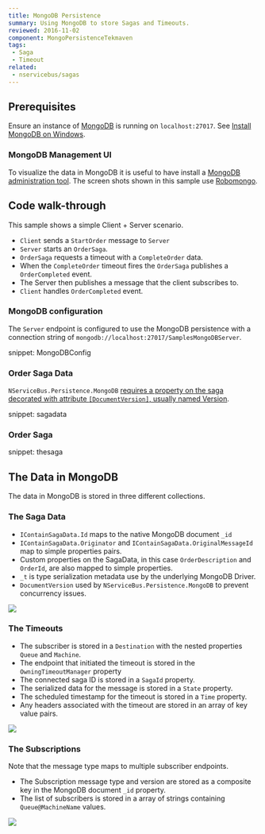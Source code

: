 ```yaml
---
title: MongoDB Persistence
summary: Using MongoDB to store Sagas and Timeouts.
reviewed: 2016-11-02
component: MongoPersistenceTekmaven
tags:
 - Saga
 - Timeout
related:
 - nservicebus/sagas
---
```



## Prerequisites

Ensure an instance of [MongoDB](https://www.mongodb.com/) is running on `localhost:27017`. See [Install MongoDB on Windows](https://docs.mongodb.com/manual/tutorial/install-mongodb-on-windows/).


### MongoDB Management UI

To visualize the data in MongoDB it is useful to have install a [MongoDB administration tool](https://docs.mongodb.com/ecosystem/tools/administration-interfaces/). The screen shots shown in this sample use [Robomongo](https://robomongo.org/).


## Code walk-through

This sample shows a simple Client + Server scenario.

 * `Client` sends a `StartOrder` message to `Server`
 * `Server` starts an `OrderSaga`.
 * `OrderSaga` requests a timeout with a `CompleteOrder` data.
 * When the `CompleteOrder` timeout fires the `OrderSaga` publishes a `OrderCompleted` event.
 * The Server then publishes a message that the client subscribes to.
 * `Client` handles `OrderCompleted` event.


### MongoDB configuration

The `Server` endpoint is configured to use the MongoDB persistence with a connection string of `mongodb://localhost:27017/SamplesMongoDBServer`.

snippet: MongoDBConfig


### Order Saga Data

`NServiceBus.Persistence.MongoDB` [requires a property on the saga decorated with attribute `[DocumentVersion]`, usually named Version](https://github.com/tekmaven/NServiceBus.Persistence.MongoDB/#saga-definition-guideline).

snippet: sagadata


### Order Saga

snippet: thesaga


## The Data in MongoDB

The data in MongoDB is stored in three different collections.


### The Saga Data

 * `IContainSagaData.Id` maps to the native MongoDB document `_id`
 * `IContainSagaData.Originator` and `IContainSagaData.OriginalMessageId` map to simple properties pairs.
 * Custom properties on the SagaData, in this case `OrderDescription` and `OrderId`, are also mapped to simple properties.
 * `_t` is type serialization metadata use by the underlying MongoDB Driver.
 * `DocumentVersion` used by `NServiceBus.Persistence.MongoDB` to prevent concurrency issues.

![](sagadata.png)


### The Timeouts

 * The subscriber is stored in a `Destination` with the nested properties `Queue` and `Machine`.
 * The endpoint that initiated the timeout is stored in the `OwningTimeoutManager` property
 * The connected saga ID is stored in a `SagaId` property.
 * The serialized data for the message is stored in a `State` property.
 * The scheduled timestamp for the timeout is stored in a `Time` property.
 * Any headers associated with the timeout are stored in an array of key value pairs.

![](timeouts.png)


### The Subscriptions

Note that the message type maps to multiple subscriber endpoints.

 * The Subscription message type and version are stored as a composite key in the MongoDB document `_id` property.
 * The list of subscribers is stored in a array of strings containing `Queue@MachineName` values.

![](subscriptions.png)